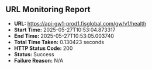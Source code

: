 ## URL Monitoring Report

- **URL:** https://api-gw1-prod1.fisglobal.com/gw/v1/health
- **Start Time:** 2025-05-27T10:53:04.873317
- **End Time:** 2025-05-27T10:53:05.003740
- **Total Time Taken:** 0.130423 seconds
- **HTTP Status Code:** 200
- **Status:** Success
- **Failure Reason:** N/A
